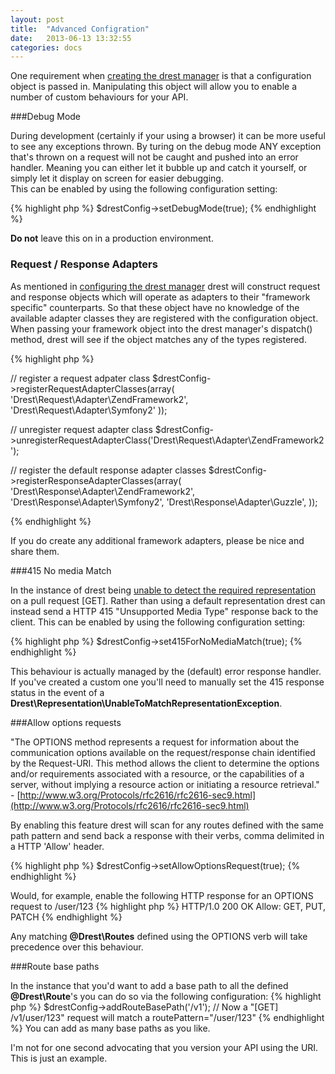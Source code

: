 ```yaml
---
layout: post
title:  "Advanced Configration"
date:   2013-06-13 13:32:55
categories: docs
---
```


One requirement when [creating the drest manager]({{site.url}}/docs/getting-started/#configuring_the_drest_manager) is that a configuration object is passed in.
Manipulating this object will allow you to enable a number of custom behaviours for your API.

###Debug Mode 

During development (certainly if your using a browser) it can be more useful to see any exceptions thrown.
By turing on the debug mode ANY exception that's thrown on a request will not be caught and pushed into an error handler. Meaning you can either let it bubble up and catch it yourself, or simply let it display on screen for easier debugging.   
This can be enabled by using the following configuration setting:

{% highlight php %}
$drestConfig->setDebugMode(true);
{% endhighlight %}
<div class="alert alert-error"><strong>Do not</strong> leave this on in a production environment.</div>


### Request / Response Adapters

As mentioned in [configuring the drest manager]({{site.url}}/docs/getting-started/#configuring_the_drest_manager) drest will construct request and response objects which will operate as adapters to their "framework specific" counterparts.
So that these object have no knowledge of the available adapter classes they are registered with the configuration object. 
When passing your framework object into the drest manager's dispatch() method, drest will see if the object matches any of the types registered. 

{% highlight php %}

// register a request adpater class
$drestConfig->registerRequestAdapterClasses(array(
    'Drest\\Request\\Adapter\\ZendFramework2',
    'Drest\\Request\\Adapter\\Symfony2'
));

// unregister request adapter class
$drestConfig->unregisterRequestAdapterClass('Drest\\Request\\Adapter\\ZendFramework2');

// register the default response adapter classes
$drestConfig->registerResponseAdapterClasses(array(
    'Drest\\Response\\Adapter\\ZendFramework2',
    'Drest\\Response\\Adapter\\Symfony2',
    'Drest\\Response\\Adapter\\Guzzle',
));

{% endhighlight %}

<div class="alert alert-info">If you do create any additional framework adapters, please be nice and share them.</div>

###415 No media Match

In the instance of drest being [unable to detect the required representation]({{site.url}}/docs/representations/#content_type_detection) on a pull request \[GET\]. Rather than using a default representation drest can instead send a HTTP 415 "Unsupported Media Type" response back to the client.
This can be enabled by using the following configuration setting:

{% highlight php %}
$drestConfig->set415ForNoMediaMatch(true);
{% endhighlight %} 

This behaviour is actually managed by the (default) error response handler. If you've created a custom one you'll need to manually set the 415 response status in the event of a **Drest\Representation\UnableToMatchRepresentationException**.
 
 
###Allow options requests

"The OPTIONS method represents a request for information about the communication options available on the request/response chain identified by the Request-URI. This method allows the client to determine the options and/or requirements associated with a resource, or the capabilities of a server, without implying a resource action or initiating a resource retrieval." - [http://www.w3.org/Protocols/rfc2616/rfc2616-sec9.html](http://www.w3.org/Protocols/rfc2616/rfc2616-sec9.html)
 
By enabling this feature drest will scan for any routes defined with the same path pattern and send back a response with their verbs, comma delimited in a HTTP 'Allow' header.

{% highlight php %}
 $drestConfig->setAllowOptionsRequest(true);
{% endhighlight %}

Would, for example, enable the following HTTP response for an OPTIONS request to /user/123 
{% highlight php %}
HTTP/1.0 200 OK
Allow: GET, PUT, PATCH
{% endhighlight %} 
<div class="alert alert-info">Any matching <strong>@Drest\Routes</strong> defined using the OPTIONS verb will take precedence over this behaviour.</div>

 
###Route base paths

In the instance that you'd want to add a base path to all the defined **@Drest\Route**'s you can do so via the following configuration:
{% highlight php %}
$drestConfig->addRouteBasePath('/v1');
// Now a "[GET] /v1/user/123" request will match a routePattern="/user/123"
{% endhighlight %}
You can add as many base paths as you like.  
<div class="alert alert-error">I'm not for one second advocating that you version your API using the URI. This is just an example.</div>